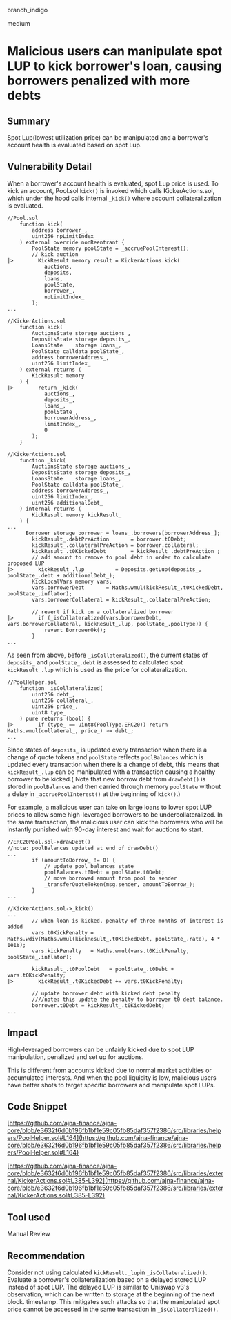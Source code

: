 branch_indigo

medium

# Malicious users can manipulate spot LUP to kick borrower's loan, causing borrowers penalized with more debts

## Summary
Spot Lup(lowest utilization price) can be manipulated and a borrower's account health is evaluated based on spot Lup. 
## Vulnerability Detail
When a borrower's account health is evaluated, spot Lup price is used. To kick an account, Pool.sol `kick()` is invoked which calls KickerActions.sol, which under the hood calls internal `_kick()` where account collateralization is evaluated.
```solidity
//Pool.sol
    function kick(
        address borrower_,
        uint256 npLimitIndex_
    ) external override nonReentrant {
        PoolState memory poolState = _accruePoolInterest();
        // kick auction
|>        KickResult memory result = KickerActions.kick(
            auctions,
            deposits,
            loans,
            poolState,
            borrower_,
            npLimitIndex_
        );
...
```
```solidity
//KickerActions.sol
    function kick(
        AuctionsState storage auctions_,
        DepositsState storage deposits_,
        LoansState    storage loans_,
        PoolState calldata poolState_,
        address borrowerAddress_,
        uint256 limitIndex_
    ) external returns (
        KickResult memory
    ) {
|>        return _kick(
            auctions_,
            deposits_,
            loans_,
            poolState_,
            borrowerAddress_,
            limitIndex_,
            0
        );
    }
```
```solidity
//KickerActions.sol
    function _kick(
        AuctionsState storage auctions_,
        DepositsState storage deposits_,
        LoansState    storage loans_,
        PoolState calldata poolState_,
        address borrowerAddress_,
        uint256 limitIndex_,
        uint256 additionalDebt_
    ) internal returns (
        KickResult memory kickResult_
    ) {
...
      Borrower storage borrower = loans_.borrowers[borrowerAddress_];
        kickResult_.debtPreAction       = borrower.t0Debt;
        kickResult_.collateralPreAction = borrower.collateral;
        kickResult_.t0KickedDebt        = kickResult_.debtPreAction ;
        // add amount to remove to pool debt in order to calculate proposed LUP
|>        kickResult_.lup          = Deposits.getLup(deposits_, poolState_.debt + additionalDebt_);
        KickLocalVars memory vars;
        vars.borrowerDebt       = Maths.wmul(kickResult_.t0KickedDebt, poolState_.inflator);
        vars.borrowerCollateral = kickResult_.collateralPreAction;

        // revert if kick on a collateralized borrower
|>        if (_isCollateralized(vars.borrowerDebt, vars.borrowerCollateral, kickResult_.lup, poolState_.poolType)) {
            revert BorrowerOk();
        }
...

```
As seen from above, before `_isCollateralized()`, the current states of `deposits_` and `poolState_.debt` is assessed to calculated spot `kickResult_.lup` which is used as the price for collateralization. 
```solidity
//PoolHelper.sol
    function _isCollateralized(
        uint256 debt_,
        uint256 collateral_,
        uint256 price_,
        uint8 type_
    ) pure returns (bool) {
|>        if (type_ == uint8(PoolType.ERC20)) return Maths.wmul(collateral_, price_) >= debt_;
...
```
Since states of `deposits_` is updated every transaction when there is a change of quote tokens and `poolState` reflects `poolBalances` which is updated every transaction when there is a change of debt, this means that `kickResult_.lup` can be manipulated with a transaction causing a healthy borrower to be kicked.( Note that new borrow debt from `drawDebt()` is stored in `poolBalances` and then carried through memory `poolState` without a delay in `_accruePoolInterest()` at the beginning of `kick()`.)

For example, a malicious user can take on large loans to lower spot LUP prices to allow some high-leveraged borrowers to be undercollateralized. In the same transaction, the malicious user can kick the borrowers who will be instantly punished with 90-day interest and wait for auctions to start. 

```solidity
//ERC20Pool.sol->drawDebt()
//note: poolBalances updated at end of drawDebt()
...
        if (amountToBorrow_ != 0) {
            // update pool balances state
            poolBalances.t0Debt = poolState.t0Debt;
            // move borrowed amount from pool to sender
            _transferQuoteToken(msg.sender, amountToBorrow_);
        }
...
```
```solidity
//KickerActions.sol->_kick()
...
        // when loan is kicked, penalty of three months of interest is added
        vars.t0KickPenalty = Maths.wdiv(Maths.wmul(kickResult_.t0KickedDebt, poolState_.rate), 4 * 1e18);
        vars.kickPenalty   = Maths.wmul(vars.t0KickPenalty, poolState_.inflator);

        kickResult_.t0PoolDebt   = poolState_.t0Debt + vars.t0KickPenalty;
|>        kickResult_.t0KickedDebt += vars.t0KickPenalty;

        // update borrower debt with kicked debt penalty
        ////note: this update the penalty to borrower t0 debt balance.
        borrower.t0Debt = kickResult_.t0KickedDebt;
...
```

## Impact
High-leveraged borrowers can be unfairly kicked due to spot LUP manipulation, penalized and set up for auctions. 

This is different from accounts kicked due to normal market activities or accumulated interests. And when the pool liquidity is low, malicious users have better shots to target specific borrowers and manipulate spot LUPs. 

## Code Snippet
[https://github.com/ajna-finance/ajna-core/blob/e3632f6d0b196fb1bf1e59c05fb85daf357f2386/src/libraries/helpers/PoolHelper.sol#L164](https://github.com/ajna-finance/ajna-core/blob/e3632f6d0b196fb1bf1e59c05fb85daf357f2386/src/libraries/helpers/PoolHelper.sol#L164)

[https://github.com/ajna-finance/ajna-core/blob/e3632f6d0b196fb1bf1e59c05fb85daf357f2386/src/libraries/external/KickerActions.sol#L385-L392](https://github.com/ajna-finance/ajna-core/blob/e3632f6d0b196fb1bf1e59c05fb85daf357f2386/src/libraries/external/KickerActions.sol#L385-L392)


## Tool used

Manual Review

## Recommendation
Consider not using calculated `kickResult._lup`in `_isCollateralized()`.  Evaluate a borrower's collateralization based on a delayed stored LUP instead of spot LUP. The delayed LUP is similar to Uniswap v3's observation, which can be written to storage at the beginning of the next block. timestamp. This mitigates such attacks so that the manipulated spot price cannot be accessed in the same transaction in `_isCollateralized()`.
